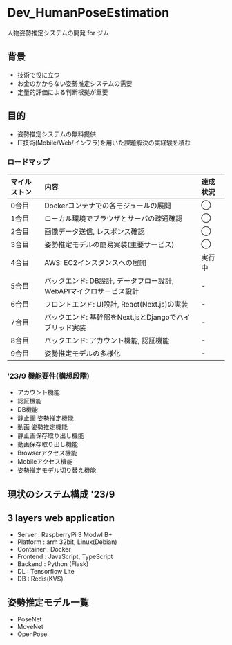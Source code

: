 # Dev_HumanPoseEstimation
人物姿勢推定システムの開発 for ジム

## 背景
+ 技術で役に立つ
+ お金のかからない姿勢推定システムの需要
+ 定量的評価による判断根拠が重要

## 目的
+ 姿勢推定システムの無料提供
+ IT技術(Mobile/Web/インフラ)を用いた課題解決の実経験を積む

### ロードマップ
| マイルストン | 内容 | 達成状況 |
| :-- | :-- | :-- |
| 0合目 | Dockerコンテナでの各モジュールの展開 | ◯ |
| 1合目 | ローカル環境でブラウザとサーバの疎通確認 | ◯ |
| 2合目 | 画像データ送信, レスポンス確認 | ◯ |
| 3合目 | 姿勢推定モデルの簡易実装(主要サービス) | ◯ | 
| 4合目 | AWS: EC2インスタンスへの展開 | 実行中 |
| 5合目 | バックエンド: DB設計, データフロー設計, WebAPIマイクロサービス設計 | - |
| 6合目 | フロントエンド: UI設計, React(Next.js)の実装 | - |
| 7合目 | バックエンド: 基幹部をNext.jsとDjangoでハイブリッド実装 | - |
| 8合目 | バックエンド: アカウント機能, 認証機能 | - |
| 9合目 | 姿勢推定モデルの多様化 | - |

### '23/9 機能要件(構想段階)
+ アカウント機能
+ 認証機能
+ DB機能
+ 静止画 姿勢推定機能
+ 動画 姿勢推定機能
+ 静止画保存取り出し機能
+ 動画保存取り出し機能
+ Browserアクセス機能
+ Mobileアクセス機能
+ 姿勢推定モデル切り替え機能

## 現状のシステム構成 '23/9

## 3 layers web application
+ Server : RaspberryPi 3 Modwl B+
+ Platform : arm 32bit, Linux(Debian)
+ Container : Docker
+ Frontend : JavaScript, TypeScript
+ Backend : Python (Flask)
+ DL : Tensorflow Lite
+ DB : Redis(KVS)

## 姿勢推定モデル一覧
+ PoseNet
+ MoveNet
+ OpenPose

